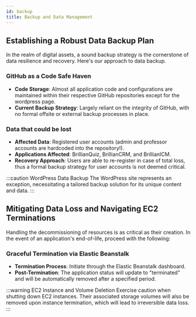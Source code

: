 ```yaml
---
id: backup
title: Backup and Data Management
---
```


## Establishing a Robust Data Backup Plan

In the realm of digital assets, a sound backup strategy is the cornerstone of data resilience and recovery. Here's our approach to data backup.

### GitHub as a Code Safe Haven

- **Code Storage**: Almost all application code and configurations are maintained within their respective GitHub repositories except for the wordpress page.
- **Current Backup Strategy**: Largely reliant on the integrity of GitHub, with no formal offsite or external backup processes in place.

### Data that could be lost
- **Affected Data**: Registered user accounts (admin and professor accounts are hardcoded into the repository!).
- **Applications Affected**: BrillianQuiz, BrillianCRM, and BrillianICM.
- **Recovery Approach**: Users are able to re-register in case of total loss, thus a formal backup strategy for user accounts is not deemed critical.

:::caution WordPress Data Backup
The WordPress site represents an exception, necessitating a tailored backup solution for its unique content and data.
:::

## Mitigating Data Loss and Navigating EC2 Terminations

Handling the decommissioning of resources is as critical as their creation. In the event of an application's end-of-life, proceed with the following:

### Graceful Termination via Elastic Beanstalk

- **Termination Process**: Initiate through the Elastic Beanstalk dashboard.
- **Post-Termination**: The application status will update to "terminated" and will be automatically removed after a specified period.

:::warning EC2 Instance and Volume Deletion
Exercise caution when shutting down EC2 instances. Their associated storage volumes will also be removed upon instance termination, which will lead to irreversible data loss.
:::